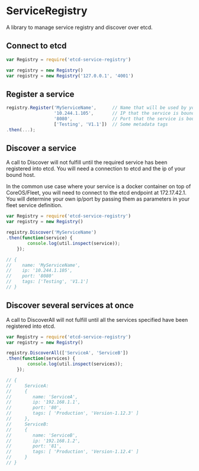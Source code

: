# ServiceRegistry
A library to manage service registry and discover over etcd.

## Connect to etcd
```js
var Registry = require('etcd-service-registry')

var registry = new Registry()
var registry = new Registry('127.0.0.1', '4001')
```

## Register a service

```js
registry.Register('MyServiceName',      // Name that will be used by your clients
                  '10.244.1.105',       // IP that the service is bound to
                  '8080',               // Port that the service is bound to
                  ['Testing', 'V1.1'])  // Some metadata tags
.then(...);
```

## Discover a service

A call to Discover will not fulfill until the required service has been registered into etcd. You will need a connection to etcd and the ip of your bound host.

In the common use case where your service is a docker container on top of CoreOS/Fleet, you will need to connect to the etcd endpoint at 172.17.42.1. You will determine your own ip/port by passing them as parameters in your fleet service definition.

```js
var Registry = require('etcd-service-registry')
var registry = new Registry()

registry.Discover('MyServiceName')
.then(function(service) {
        console.log(util.inspect(service));
    });

// {
//    name: 'MyServiceName',
//    ip: '10.244.1.105',
//    port: '8080'
//    tags: ['Testing', 'V1.1']
// }
```

## Discover several services at once

A call to DiscoverAll will not fulfill until all the services specified have been registered into etcd.

```js
var Registry = require('etcd-service-registry')
var registry = new Registry()

registry.DiscoverAll(['ServiceA', 'ServiceB'])
.then(function(services) {
        console.log(util.inspect(services));
    });

// { 
//     ServiceA:
//     { 
//        name: 'ServiceA',
//        ip: '192.168.1.1',
//        port: '80',
//        tags: [ 'Production', 'Version-1.12.3' ]
//     },
//     ServiceB:
//     {
//        name: 'ServiceB',
//        ip: '192.168.1.2',
//        port: '81',
//        tags: [ 'Production', 'Version-1.12.4' ]
//     }
// }
```
